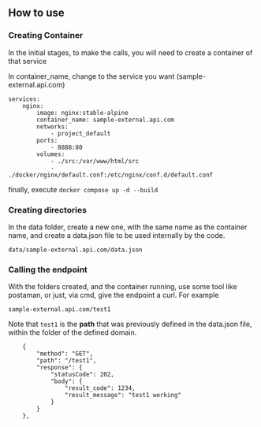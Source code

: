 ## How to use

### Creating Container

In the initial stages, to make the calls, you will need to create a container of that service

In container_name, change to the service you want (sample-external.api.com)

```
services:
    nginx:
        image: nginx:stable-alpine
        container_name: sample-external.api.com
        networks:
            - project_default
        ports:
            - 8888:80
        volumes:
            - ./src:/var/www/html/src
            - ./docker/nginx/default.conf:/etc/nginx/conf.d/default.conf
```

finally, execute `docker compose up -d --build`

### Creating directories

In the data folder, create a new one, with the same name as the container name,
and create a data.json file to be used internally by the code.

```
data/sample-external.api.com/data.json 
```

### Calling the endpoint

With the folders created, and the container running, use some tool like postaman,
or just, via cmd, give the endpoint a curl. For example

`sample-external.api.com/test1`

Note that `test1` is the **path** that was previously defined in the data.json file,
within the folder of the defined domain.

```
    {
        "method": "GET",
        "path": "/test1",
        "response": {
            "statusCode": 202,
            "body": {
                "result_code": 1234,
                "result_message": "test1 working"
            }
        }
    },
```

